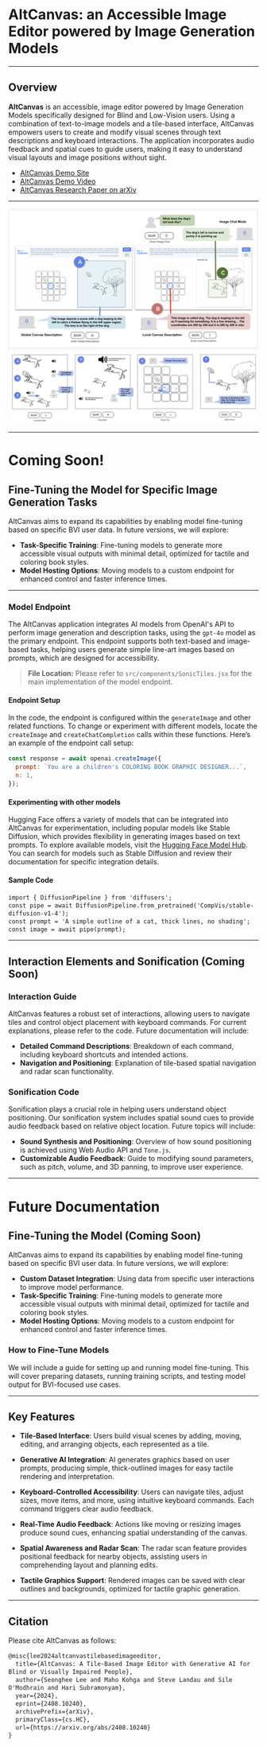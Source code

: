 # AltCanvas: an Accessible Image Editor powered by Image Generation Models

---

## Overview

**AltCanvas** is an accessible, image editor powered by Image Generation Models specifically designed for Blind and Low-Vision users. Using a combination of text-to-image models and a tile-based interface, AltCanvas empowers users to create and modify visual scenes through text descriptions and keyboard interactions. The application incorporates audio feedback and spatial cues to guide users, making it easy to understand visual layouts and image positions without sight.

- [AltCanvas Demo Site](https://shljessie.github.io/AltCanvas/)
- [AltCanvas Demo Video](https://www.youtube.com/watch?v=l7Xbek7MLnU)
- [AltCanvas Research Paper on arXiv](https://www.arxiv.org/abs/2408.10240)


---

![Alt text](src/assets/description.png)
![Alt text](src/assets/edit.png)

---
# Coming Soon!

## Fine-Tuning the Model for Specific Image Generation Tasks
AltCanvas aims to expand its capabilities by enabling model fine-tuning based on specific BVI user data. In future versions, we will explore:

- **Task-Specific Training**: Fine-tuning models to generate more accessible visual outputs with minimal detail, optimized for tactile and coloring book styles.
- **Model Hosting Options**: Moving models to a custom endpoint for enhanced control and faster inference times.

---

### Model Endpoint
The AltCanvas application integrates AI models from OpenAI's API to perform image generation and description tasks, using the `gpt-4o` model as the primary endpoint. This endpoint supports both text-based and image-based tasks, helping users generate simple line-art images based on prompts, which are designed for accessibility. 

> **File Location:** Please refer to `src/components/SonicTiles.jsx` for the main implementation of the model endpoint.

#### Endpoint Setup
In the code, the endpoint is configured within the `generateImage` and other related functions. To change or experiment with different models, locate the `createImage` and `createChatCompletion` calls within these functions. Here’s an example of the endpoint call setup:

```javascript
const response = await openai.createImage({
  prompt: `You are a children's COLORING BOOK GRAPHIC DESIGNER...`,
  n: 1,
});
```


#### Experimenting with other models

Hugging Face offers a variety of models that can be integrated into AltCanvas for experimentation, including popular models like Stable Diffusion, which provides flexibility in generating images based on text prompts. To explore available models, visit the [Hugging Face Model Hub](https://huggingface.co/models). You can search for models such as Stable Diffusion and review their documentation for specific integration details.

#### Sample Code

```
import { DiffusionPipeline } from 'diffusers';
const pipe = await DiffusionPipeline.from_pretrained('CompVis/stable-diffusion-v1-4');
const prompt = 'A simple outline of a cat, thick lines, no shading';
const image = await pipe(prompt);
```

---
## Interaction Elements and Sonification (Coming Soon)

### Interaction Guide
AltCanvas features a robust set of interactions, allowing users to navigate tiles and control object placement with keyboard commands. For current explanations, please refer to the code. Future documentation will include:

- **Detailed Command Descriptions**: Breakdown of each command, including keyboard shortcuts and intended actions.
- **Navigation and Positioning**: Explanation of tile-based spatial navigation and radar scan functionality.

### Sonification Code
Sonification plays a crucial role in helping users understand object positioning. Our sonification system includes spatial sound cues to provide audio feedback based on relative object location. Future topics will include:

- **Sound Synthesis and Positioning**: Overview of how sound positioning is achieved using Web Audio API and `Tone.js`.
- **Customizable Audio Feedback**: Guide to modifying sound parameters, such as pitch, volume, and 3D panning, to improve user experience.

---
# Future Documentation

## Fine-Tuning the Model (Coming Soon)
AltCanvas aims to expand its capabilities by enabling model fine-tuning based on specific BVI user data. In future versions, we will explore:

- **Custom Dataset Integration**: Using data from specific user interactions to improve model performance.
- **Task-Specific Training**: Fine-tuning models to generate more accessible visual outputs with minimal detail, optimized for tactile and coloring book styles.
- **Model Hosting Options**: Moving models to a custom endpoint for enhanced control and faster inference times.

### How to Fine-Tune Models
We will include a guide for setting up and running model fine-tuning. This will cover preparing datasets, running training scripts, and testing model output for BVI-focused use cases.

---
## Key Features

- **Tile-Based Interface**: Users build visual scenes by adding, moving, editing, and arranging objects, each represented as a tile.
  
- **Generative AI Integration**: AI generates graphics based on user prompts, producing simple, thick-outlined images for easy tactile rendering and interpretation.

- **Keyboard-Controlled Accessibility**: Users can navigate tiles, adjust sizes, move items, and more, using intuitive keyboard commands. Each command triggers clear audio feedback.

- **Real-Time Audio Feedback**: Actions like moving or resizing images produce sound cues, enhancing spatial understanding of the canvas.

- **Spatial Awareness and Radar Scan**: The radar scan feature provides positional feedback for nearby objects, assisting users in comprehending layout and planning edits.

- **Tactile Graphics Support**: Rendered images can be saved with clear outlines and backgrounds, optimized for tactile graphic generation. 

---
## Citation

Please cite AltCanvas as follows:

```
@misc{lee2024altcanvastilebasedimageeditor,
  title={AltCanvas: A Tile-Based Image Editor with Generative AI for Blind or Visually Impaired People},
  author={Seonghee Lee and Maho Kohga and Steve Landau and Sile O'Modhrain and Hari Subramonyam},
  year={2024},
  eprint={2408.10240},
  archivePrefix={arXiv},
  primaryClass={cs.HC},
  url={https://arxiv.org/abs/2408.10240}
}
```
